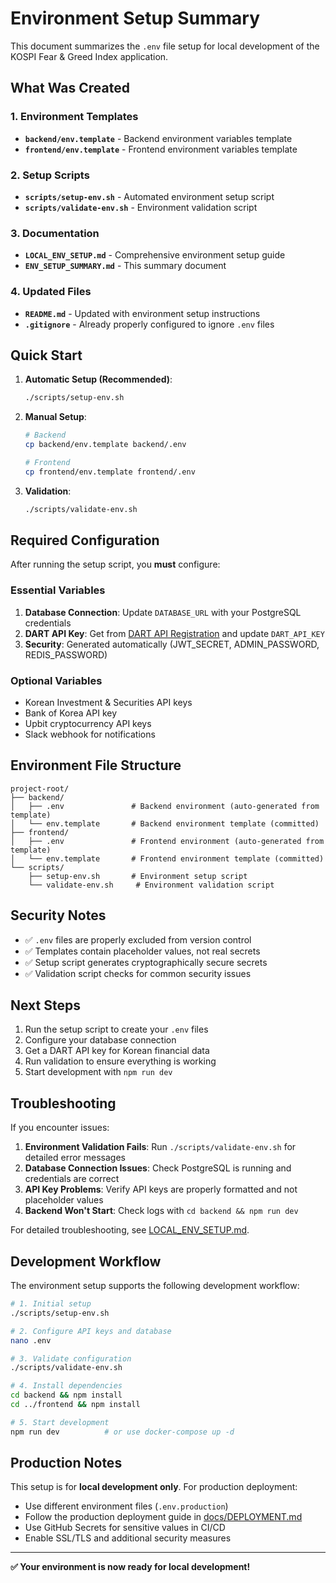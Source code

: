 # Environment Setup Summary

This document summarizes the `.env` file setup for local development of the KOSPI Fear & Greed Index application.

## What Was Created

### 1. Environment Templates
- **`backend/env.template`** - Backend environment variables template
- **`frontend/env.template`** - Frontend environment variables template

### 2. Setup Scripts
- **`scripts/setup-env.sh`** - Automated environment setup script
- **`scripts/validate-env.sh`** - Environment validation script

### 3. Documentation
- **`LOCAL_ENV_SETUP.md`** - Comprehensive environment setup guide
- **`ENV_SETUP_SUMMARY.md`** - This summary document

### 4. Updated Files
- **`README.md`** - Updated with environment setup instructions
- **`.gitignore`** - Already properly configured to ignore `.env` files

## Quick Start

1. **Automatic Setup (Recommended)**:
   ```bash
   ./scripts/setup-env.sh
   ```

2. **Manual Setup**:
   ```bash
   # Backend
   cp backend/env.template backend/.env
   
   # Frontend
   cp frontend/env.template frontend/.env
   ```

3. **Validation**:
   ```bash
   ./scripts/validate-env.sh
   ```

## Required Configuration

After running the setup script, you **must** configure:

### Essential Variables
1. **Database Connection**: Update `DATABASE_URL` with your PostgreSQL credentials
2. **DART API Key**: Get from [DART API Registration](https://opendart.fss.or.kr/) and update `DART_API_KEY`
3. **Security**: Generated automatically (JWT_SECRET, ADMIN_PASSWORD, REDIS_PASSWORD)

### Optional Variables
- Korean Investment & Securities API keys
- Bank of Korea API key
- Upbit cryptocurrency API keys
- Slack webhook for notifications

## Environment File Structure

```
project-root/
├── backend/
│   ├── .env               # Backend environment (auto-generated from template)
│   └── env.template       # Backend environment template (committed)
├── frontend/
│   ├── .env               # Frontend environment (auto-generated from template)
│   └── env.template       # Frontend environment template (committed)
└── scripts/
    ├── setup-env.sh       # Environment setup script
    └── validate-env.sh     # Environment validation script
```

## Security Notes

- ✅ `.env` files are properly excluded from version control
- ✅ Templates contain placeholder values, not real secrets
- ✅ Setup script generates cryptographically secure secrets
- ✅ Validation script checks for common security issues

## Next Steps

1. Run the setup script to create your `.env` files
2. Configure your database connection
3. Get a DART API key for Korean financial data
4. Run validation to ensure everything is working
5. Start development with `npm run dev`

## Troubleshooting

If you encounter issues:

1. **Environment Validation Fails**: Run `./scripts/validate-env.sh` for detailed error messages
2. **Database Connection Issues**: Check PostgreSQL is running and credentials are correct
3. **API Key Problems**: Verify API keys are properly formatted and not placeholder values
4. **Backend Won't Start**: Check logs with `cd backend && npm run dev`

For detailed troubleshooting, see [LOCAL_ENV_SETUP.md](LOCAL_ENV_SETUP.md).

## Development Workflow

The environment setup supports the following development workflow:

```bash
# 1. Initial setup
./scripts/setup-env.sh

# 2. Configure API keys and database
nano .env

# 3. Validate configuration  
./scripts/validate-env.sh

# 4. Install dependencies
cd backend && npm install
cd ../frontend && npm install

# 5. Start development
npm run dev          # or use docker-compose up -d
```

## Production Notes

This setup is for **local development only**. For production deployment:

- Use different environment files (`.env.production`)
- Follow the production deployment guide in [docs/DEPLOYMENT.md](docs/DEPLOYMENT.md)
- Use GitHub Secrets for sensitive values in CI/CD
- Enable SSL/TLS and additional security measures

---

**✅ Your environment is now ready for local development!**
